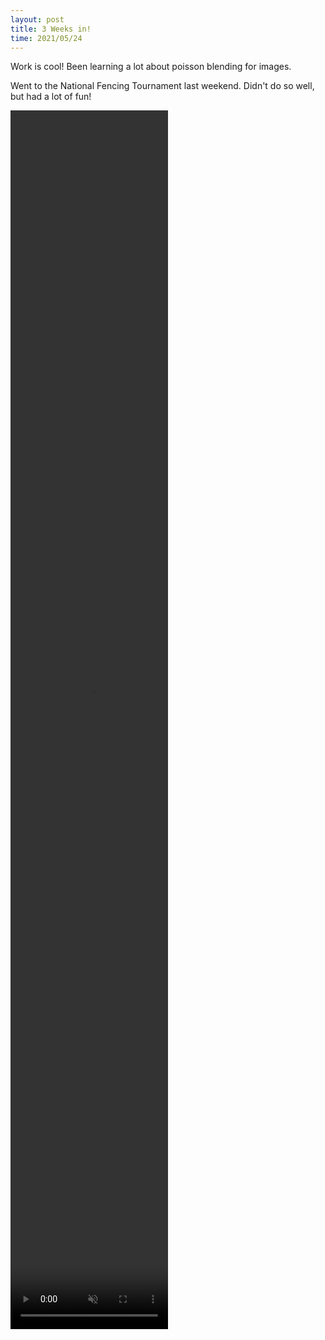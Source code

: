 ```yaml
---
layout: post
title: 3 Weeks in!
time: 2021/05/24
---
```

Work is cool! Been learning a lot about poisson blending for images. 

Went to the National Fencing Tournament last weekend. Didn't do so well, but had a lot of fun!

<video width="50%" height="50%" controls loop autoplay muted>
<source src="{{site.baseurl}}/assets/Sports/nationals.mp4" type="video/mp4">
</video>
